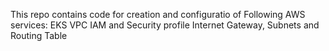 This repo contains code for creation and configuratio of Following AWS services:
EKS
VPC
IAM and Security profile
Internet Gateway, Subnets and Routing Table


